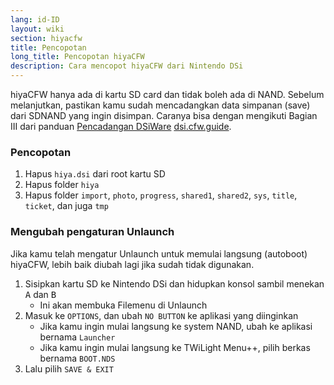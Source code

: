 ```yaml
---
lang: id-ID
layout: wiki
section: hiyacfw
title: Pencopotan
long_title: Pencopotan hiyaCFW
description: Cara mencopot hiyaCFW dari Nintendo DSi
---
```


hiyaCFW hanya ada di kartu SD card dan tidak boleh ada di NAND. Sebelum melanjutkan, pastikan kamu sudah mencadangkan data simpanan (save) dari SDNAND yang ingin disimpan. Caranya bisa dengan mengikuti Bagian III dari panduan [Pencadangan DSiWare](https://dsi.cfw.guide/dsiware-backups.html#section-iii---extracting-the-save-file-optional) [dsi.cfw.guide](https://dsi.cfw.guide).

### Pencopotan
1. Hapus `hiya.dsi` dari root kartu SD
1. Hapus folder `hiya`
1. Hapus folder `import`, `photo`, `progress`, `shared1`, `shared2`, `sys`, `title`, `ticket`, dan juga `tmp`

### Mengubah pengaturan Unlaunch

Jika kamu telah mengatur Unlaunch untuk memulai langsung (autoboot) hiyaCFW, lebih baik diubah lagi jika sudah tidak digunakan.

1. Sisipkan kartu SD ke Nintendo DSi dan hidupkan konsol sambil menekan <kbd class="face">A</kbd> dan <kbd class="face">B</kbd>
   - Ini akan membuka Filemenu di Unlaunch
1. Masuk ke `OPTIONS`, dan ubah `NO BUTTON` ke aplikasi yang diinginkan
   - Jika kamu ingin mulai langsung ke system NAND, ubah ke aplikasi bernama `Launcher`
   - Jika kamu ingin mulai langsung ke TWiLight Menu++, pilih berkas bernama `BOOT.NDS`
1. Lalu pilih `SAVE & EXIT`
